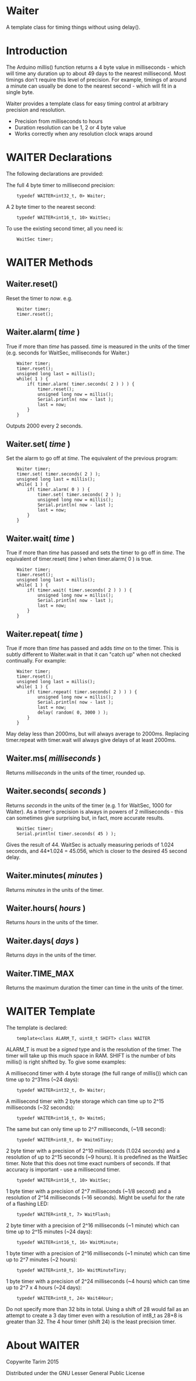 Waiter
======

  A template class for timing things without using delay().



Introduction
============

  The Arduino millis() function returns a 4 byte value in milliseconds - which will time any duration up to about 49 days to the nearest millisecond.  Most timings don't require this level of precision.  For example, timings of around a minute can usually be done to the nearest second - which will fit in a single byte.

  Waiter provides a template class for easy timing control at arbitrary precision and resolution.

- Precision from milliseconds to hours
- Duration resolution can be 1, 2 or 4 byte value
- Works correctly when any resolution clock wraps around



WAITER Declarations
===================

  The following declarations are provided:

  The full 4 byte timer to millisecond precision:

        typedef WAITER<int32_t, 0> Waiter;

  A 2 byte timer to the nearest second:

        typedef WAITER<int16_t, 10> WaitSec;

  To use the existing second timer, all you need is:

        WaitSec timer;



WAITER Methods
==============


Waiter.reset()
--------------

  Reset the timer to _now_.  e.g.

        Waiter timer;
        timer.reset();


Waiter.alarm( _time_ )  
----------------------

  True if more than _time_ has passed.  _time_ is measured in the units of the timer (e.g. seconds for WaitSec, milliseconds for Waiter.)

        Waiter timer;
        timer.reset();
        unsigned long last = millis();
        while( 1 ) {
            if( timer.alarm( timer.seconds( 2 ) ) ) {
                timer.reset();
                unsigned long now = millis();
                Serial.println( now - last );
                last = now;
            }
        }

  Outputs 2000 every 2 seconds.


Waiter.set( _time_ )  
--------------------

  Set the alarm to go off at _time_.  The equivalent of the previous program:

        Waiter timer;
        timer.set( timer.seconds( 2 ) );
        unsigned long last = millis();
        while( 1 ) {
            if( timer.alarm( 0 ) ) {
                timer.set( timer.seconds( 2 ) );
                unsigned long now = millis();
                Serial.println( now - last );
                last = now;
            }
        }


Waiter.wait( _time_ )  
---------------------

  True if more than _time_ has passed and sets the timer to go off in _time_.  The equivalent of timer.reset( _time_ ) when timer.alarm( 0 ) is true.

        Waiter timer;
        timer.reset();
        unsigned long last = millis();
        while( 1 ) {
            if( timer.wait( timer.seconds( 2 ) ) ) {
                unsigned long now = millis();
                Serial.println( now - last );
                last = now;
            }
        }


Waiter.repeat( _time_ )  
-----------------------

  True if more than _time_ has passed and adds _time_ on to the timer.  This is subtly different to Waiter.wait in that it can "catch up" when not checked continually.  For example:

        Waiter timer;
        timer.reset();
        unsigned long last = millis();
        while( 1 ) {
            if( timer.repeat( timer.seconds( 2 ) ) ) {
                unsigned long now = millis();
                Serial.println( now - last );
                last = now;
                delay( random( 0, 3000 ) );
            }
        }

  May delay less than 2000ms, but will always average to 2000ms.  Replacing timer.repeat with timer.wait will always give delays of at least 2000ms.


Waiter.ms( _milliseconds_ )
---------------------------

  Returns _milliseconds_ in the units of the timer, rounded up.


Waiter.seconds( _seconds_ )  
---------------------------

  Returns _seconds_ in the units of the timer (e.g. 1 for WaitSec, 1000 for Waiter).  As a timer's precision is always in powers of 2 milliseconds - this can sometimes give surprising but, in fact, more accurate results.

        WaitSec timer;
        Serial.println( timer.seconds( 45 ) );

  Gives the result of 44.  WaitSec is actually measuring periods of 1.024 seconds, and 44*1.024 = 45.056, which is closer to the desired 45 second delay.


Waiter.minutes( _minutes_ )
---------------------------

  Returns _minutes_ in the units of the timer.


Waiter.hours( _hours_ )
-----------------------

  Returns _hours_ in the units of the timer.


Waiter.days( _days_ )
---------------------

  Returns _days_ in the units of the timer.


Waiter.TIME_MAX
---------------

  Returns the maximum duration the timer can time in the units of the timer.



WAITER Template
===============

  The template is declared:

        template<class ALARM_T, uint8_t SHIFT> class WAITER

  ALARM_T is must be a *signed* type and is the resolution of the timer.  The timer will take up this much space in RAM.  SHIFT is the number of bits millis() is right shifted by.  To give some examples:

  A millisecond timer with 4 byte storage (the full range of millis()) which can time up to 2^31ms (~24 days):

        typedef WAITER<int32_t, 0> Waiter;

  A millisecond timer with 2 byte storage which can time up to 2^15 milliseconds (~32 seconds):

        typedef WAITER<int16_t, 0> WaitmS;

  The same but can only time up to 2^7 milliseconds, (~1/8 second):

        typedef WAITER<int8_t, 0> WaitmSTiny;

  2 byte timer with a precision of 2^10 milliseconds (1.024 seconds) and a resolution of up to 2^15 seconds (~9 hours).  It is predefined as the WaitSec timer.  Note that this does not time exact numbers of seconds.  If that accuracy is important - use a millisecond timer.

        typedef WAITER<int16_t, 10> WaitSec;

  1 byte timer with a precision of 2^7 milliseconds (~1/8 second) and a resolution of 2^14 milliseconds (~16 seconds).  Might be useful for the rate of a flashing LED:

        typedef WAITER<int8_t, 7> WaitFlash;

  2 byte timer with a precision of 2^16 milliseconds (~1 minute) which can time up to 2^15 minutes (~24 days):

        typedef WAITER<int16_t, 16> WaitMinute;

  1 byte timer with a precision of 2^16 milliseconds (~1 minute) which can time up to 2^7 minutes (~2 hours):

        typedef WAITER<int8_t, 16> WaitMinuteTiny;

  1 byte timer with a precision of 2^24 milliseconds (~4 hours) which can time up to 2^7 x 4 hours (~24 days):

        typedef WAITER<int8_t, 24> Wait4Hour;

  Do not specify more than 32 bits in total.  Using a shift of 28 would fail as an attempt to create a 3 day timer even with a resolution of int8_t as 28+8 is greater than 32.  The 4 hour timer (shift 24) is the least precision timer.



About WAITER
============

Copywrite Tarim 2015

Distributed under the GNU Lesser General Public License

